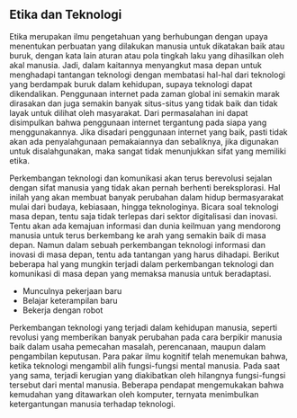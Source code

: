 ## Etika dan Teknologi
  Etika merupakan ilmu pengetahuan yang berhubungan dengan upaya menentukan perbuatan yang dilakukan manusia untuk dikatakan baik atau buruk, dengan kata lain aturan atau pola tingkah laku yang dihasilkan oleh akal manusia. Jadi, dalam kaitannya menyangkut masa depan untuk menghadapi tantangan teknologi dengan membatasi hal-hal dari teknologi yang berdampak buruk dalam kehidupan, supaya teknologi dapat dikendalikan. Penggunaan internet pada zaman global ini semakin marak dirasakan dan juga semakin banyak situs-situs yang tidak baik dan tidak layak untuk dilihat oleh masyarakat. Dari permasalahan ini dapat disimpulkan bahwa penggunaan internet tergantung pada siapa yang menggunakannya. Jika disadari penggunaan internet yang baik, pasti tidak akan ada penyalahgunaan pemakaiannya dan sebaliknya, jika digunakan untuk disalahgunakan, maka sangat tidak menunjukkan sifat yang memiliki etika.
  
  Perkembangan teknologi dan komunikasi akan terus berevolusi sejalan dengan sifat manusia yang tidak akan pernah berhenti bereksplorasi. Hal inilah yang akan membuat banyak perubahan dalam hidup bermasyarakat mulai dari budaya, kebiasaan, hingga teknologinya. Bicara soal teknologi masa depan, tentu saja tidak terlepas dari sektor digitalisasi dan inovasi. Tentu akan ada kemajuan informasi dan dunia keilmuan yang mendorong manusia untuk terus berkembang ke arah yang semakin baik di masa depan. Namun dalam sebuah perkembangan teknologi informasi dan inovasi di masa depan, tentu ada tantangan yang harus dihadapi. Berikut beberapa hal yang mungkin terjadi dalam perkembangan teknologi dan komunikasi di masa depan yang memaksa manusia untuk beradaptasi.
* Munculnya pekerjaan baru
* Belajar keterampilan baru
* Bekerja dengan robot

Perkembangan teknologi yang terjadi dalam kehidupan manusia, seperti revolusi yang memberikan banyak perubahan pada cara berpikir manusia baik dalam usaha pemecahan masalah, perencanaan, maupun dalam pengambilan keputusan. Para pakar ilmu kognitif telah menemukan bahwa, ketika teknologi mengambil alih fungsi-fungsi mental manusia. Pada saat yang sama, terjadi kerugian yang diakibatkan oleh hilangnya fungsi-fungsi tersebut dari mental manusia. Beberapa pendapat mengemukakan bahwa kemudahan yang ditawarkan oleh komputer, ternyata menimbulkan ketergantungan manusia terhadap teknologi.
